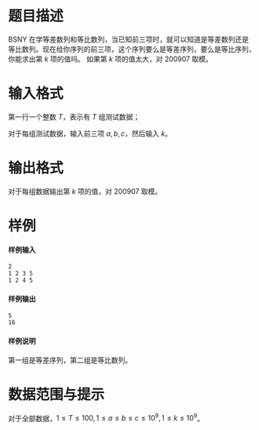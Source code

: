 
# 题目描述

BSNY 在学等差数列和等比数列，当已知前三项时，就可以知道是等差数列还是等比数列。现在给你序列的前三项，这个序列要么是等差序列，要么是等比序列，你能求出第 $k$ 项的值吗。 如果第 $k$ 项的值太大，对 $200907$ 取模。

# 输入格式

第一行一个整数 $T$，表示有 $T$ 组测试数据；

对于每组测试数据，输入前三项 $a, b, c$，然后输入 $k$。

# 输出格式

对于每组数据输出第 $k$ 项的值，对 $200907$ 取模。

# 样例

#### 样例输入
```plain
2
1 2 3 5
1 2 4 5
```
#### 样例输出
```plain
5
16
```
#### 样例说明
第一组是等差序列，第二组是等比数列。

# 数据范围与提示

对于全部数据，$1\le T\le 100,1\le a\le b\le c\le 10^9,1\le k\le 10^9$。

